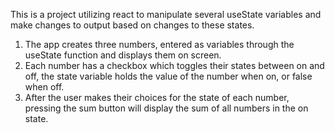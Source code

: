 This is a project utilizing react to manipulate several useState variables and make changes to output based on changes to these states.

1. The app creates three numbers, entered as variables through the useState function and displays them on screen.
2. Each number has a checkbox which toggles their states between on and off, the state variable holds the value of the number when on, or false when off.
3. After the user makes their choices for the state of each number, pressing the sum button will display the sum of all numbers in the on state.
